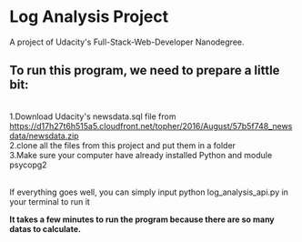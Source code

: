 # Log Analysis Project
A project of Udacity's Full-Stack-Web-Developer Nanodegree.

<h2>To run this program, we need to prepare a little bit:</h2>

<br>1.Download Udacity's newsdata.sql file from https://d17h27t6h515a5.cloudfront.net/topher/2016/August/57b5f748_newsdata/newsdata.zip
<br>2.clone all the files from this project and put them in a folder
<br>3.Make sure your computer have already installed Python and module psycopg2

<br>If everything goes well, you can simply input python log_analysis_api.py in your terminal to run it

<b>It takes a few minutes to run the program because there are so many datas to calculate.</b>
